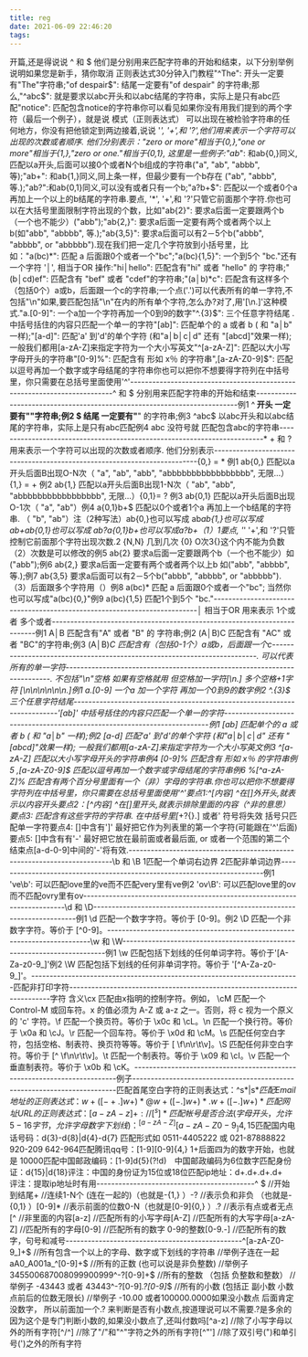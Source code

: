 ```yaml
---
title: reg
date: 2021-06-09 22:46:20
tags:
---
```

开篇,还是得说说 ^ 和 $ 他们是分别用来匹配字符串的开始和结束，以下分别举例说明如果您是新手，猜你取消 正则表达式30分钟入门教程"^The": 开头一定要有"The"字符串;"of despair$": 结尾一定要有"of despair" 的字符串;那么,"^abc$": 就是要求以abc开头和以abc结尾的字符串，实际上是只有abc匹配"notice": 匹配包含notice的字符串你可以看见如果你没有用我们提到的两个字符（最后一个例子），就是说 模式（正则表达式） 可以出现在被检验字符串的任何地方，你没有把他锁定到两边接着,说说 '*', '+',和 '?',他们用来表示一个字符可以出现的次数或者顺序. 他们分别表示："zero or more"相当于{0,},"one or more"相当于{1,},"zero or one."相当于{0,1}, 这里是一些例子:"ab*": 和ab{0,}同义,匹配以a开头,后面可以接0个或者N个b组成的字符串("a", "ab", "abbb", 等);"ab+": 和ab{1,}同义,同上条一样，但最少要有一个b存在 ("ab", "abbb", 等.);"ab?":和ab{0,1}同义,可以没有或者只有一个b;"a?b+$": 匹配以一个或者0个a再加上一个以上的b结尾的字符串.要点, '*', '+',和 '?'只管它前面那个字符.你也可以在大括号里面限制字符出现的个数，比如"ab{2}": 要求a后面一定要跟两个b（一个也不能少）("abb");"ab{2,}": 要求a后面一定要有两个或者两个以上b(如"abb", "abbbb", 等.);"ab{3,5}": 要求a后面可以有2－5个b("abbb", "abbbb", or "abbbbb").现在我们把一定几个字符放到小括号里，比如："a(bc)*": 匹配 a 后面跟0个或者一个"bc";"a(bc){1,5}": 一个到5个 "bc."还有一个字符 '│', 相当于OR 操作:"hi│hello": 匹配含有"hi" 或者 "hello" 的 字符串;"(b│cd)ef": 匹配含有 "bef" 或者 "cdef"的字符串;"(a│b)*c": 匹配含有这样多个（包括0个）a或b，后面跟一个c的字符串;一个点('.')可以代表所有的单一字符,不包括"\n"如果,要匹配包括"\n"在内的所有单个字符,怎么办?对了,用'[\n.]'这种模式."a.[0-9]": 一个a加一个字符再加一个0到9的数字"^.{3}$": 三个任意字符结尾 .中括号括住的内容只匹配一个单一的字符"[ab]": 匹配单个的 a 或者 b ( 和 "a│b" 一样);"[a-d]": 匹配'a' 到'd'的单个字符 (和"a│b│c│d" 还有 "[abcd]"效果一样); 一般我们都用[a-zA-Z]来指定字符为一个大小写英文"^[a-zA-Z]": 匹配以大小写字母开头的字符串"[0-9]%": 匹配含有 形如 x％ 的字符串",[a-zA-Z0-9]$": 匹配以逗号再加一个数字或字母结尾的字符串你也可以把你不想要得字符列在中括号里，你只需要在总括号里面使用'^'-------------------------------------------------------------------------^ 和 $ 分别用来匹配字符串的开始和结束-------------------------------------------------------------------------例1 ^<b> 开头 一定要有"<b>"字符串;例2 </b>$ 结尾 一定要有"</b>" 的字符串;例3 ^abc$ 以abc开头和以abc结尾的字符串，实际上是只有abc匹配例4 abc 没符号就 匹配包含abc的字符串-------------------------------------------------------------------------* + 和 ? 用来表示一个字符可以出现的次数或者顺序. 他们分别表示-------------------------------------------------------------------------{0,} = * 例1 ab{0,} 匹配以a开头后面B出现O-N次（ "a", "ab", "abb", "abbbbbbbbbbbbbbbbb", 无限...）{1,} = + 例2 ab{1,} 匹配以a开头后面B出现1-N次（ "ab", "abb", "abbbbbbbbbbbbbbbbb", 无限...）{0,1}= ? 例3 ab{0,1} 匹配以a开头后面B出现O-1次（ "a", "ab"）例4 a{0,1}b+$ 匹配以0个或者1个a 再加上一个b结尾的字符串. （ "b", "ab"）注（2种写法）ab{0,}也可以写成 ab*ab{1,}也可以写成 ab+ab{0,1}也可以写成 ab?a{0,1}b+$也可以写成 a?b+$（1）1要点, '*' '+',和 '?'只管控制它前面那个字符出现次数.2 {N,N} 几到几次 {0} O次3{}这个内不能为负数（2）次数是可以修改的例5 ab{2} 要求a后面一定要跟两个b（一个也不能少）如 ("abb");例6 ab{2,} 要求a后面一定要有两个或者两个以上b 如("abb", "abbbb", 等.);例7 ab{3,5} 要求a后面可以有2－5个b("abbb", "abbbb", or "abbbbb").（3）后面跟多个字符用（）例8 a(bc)* 匹配 a 后面跟0个或者一个"bc"; 当然你也可以写成"a(bc){0,}"例9 a(bc){1,5} 匹配1个到5个 "bc."-------------------------------------------------------------------------│ 相当于OR 用来表示 1个或者 多个或者-------------------------------------------------------------------------例1 A│B 匹配含有"A" 或者 "B" 的 字符串;例2 (A│B)C 匹配含有 "AC" 或者 "BC"的字符串;例3 (A│B)*C 匹配含有（包括0-1个）a或b，后面跟一个c-------------------------------------------------------------------------. 可以代表所有的单一字符-------------------------------------------------------------------------. 不包括"\n"空格 如果有空格就用 但空格加一字符[\n.] 多个空格+1字符 [\n\n\n\n\n\n.]例1 a.[0-9] 一个a 加一个字符 再加一个0到9的数字例2 ^.{3}$ 三个任意字符结尾-------------------------------------------------------------------------'[ab]' 中括号括住的内容只匹配一个单一的字符-------------------------------------------------------------------------例1 [ab] 匹配单个的 a 或者 b ( 和 "a│b" 一样);例2 [a-d] 匹配'a' 到'd'的单个字符 (和"a│b│c│d" 还有 "[abcd]"效果一样); 一般我们都用[a-zA-Z]来指定字符为一个大小写英文例3 ^[a-zA-Z] 匹配以大小写字母开头的字符串例4 [0-9]% 匹配含有 形如 x％ 的字符串例5 ,[a-zA-Z0-9]$ 匹配以逗号再加一个数字或字母结尾的字符串例6 %[^a-zA-Z]% 匹配含有两个百分号里面有一个（非）字母的字符串.你也可以把你不想要得字符列在中括号里，你只需要在总括号里面使用'^'要点1:^[内容] ^在[]外开头,就表示以内容开头要点2：[^内容] ^在[]里开头,就表示排除里面的内容（^非的意思）要点3: 匹配含有这些字符的字符串. 在中括号里[*\+?{}.] 或者' 符号将失效 括号只匹配单一字符要点4: []中含有']' 最好把它作为列表里的第一个字符(可能跟在'^'后面)要点5: []中含有有'-' 最好把它放在最前面或者最后面, or 或者一个范围的第二个结束点[a-d-0-9]中间的'-'将有效.-------------------------------------------------------------------------\b 和 \B 1匹配一个单词右边界 2匹配非单词边界-------------------------------------------------------------------------例1 've\b': 可以匹配love里的ve而不匹配very里有ve例2 'ov\B': 可以匹配love里的ov而不匹配ovry里有ov-------------------------------------------------------------------------\d 和 \D-------------------------------------------------------------------------例1 \d 匹配一个数字字符。等价于 [0-9]。例2 \D 匹配一个非数字字符。等价于 [^0-9]。-------------------------------------------------------------------------\w 和 \W-------------------------------------------------------------------------例1 \w 匹配包括下划线的任何单词字符。等价于'[A-Za-z0-9_]'例2 \W 匹配包括下划线的任何非单词字符。等价于 '[^A-Za-z0-9_]'。-------------------------------------------------------------------------匹配非打印字符-------------------------------------------------------------------------字符 含义\cx 匹配由x指明的控制字符。例如， \cM 匹配一个 Control-M 或回车符。x 的值必须为 A-Z 或 a-z 之一。否则，将 c 视为一个原义的 'c' 字符。\f 匹配一个换页符。等价于 \x0c 和 \cL。\n 匹配一个换行符。等价于 \x0a 和 \cJ。\r 匹配一个回车符。等价于 \x0d 和 \cM。\s 匹配任何空白字符，包括空格、制表符、换页符等等。等价于 [ \f\n\r\t\v]。\S 匹配任何非空白字符。等价于 [^ \f\n\r\t\v]。\t 匹配一个制表符。等价于 \x09 和 \cI。\v 匹配一个垂直制表符。等价于 \x0b 和 \cK。-------------------------------------------------------------------------例子-------------------------------------------------------------------------匹配首尾空白字符的正则表达式：^s*|s*$匹配Email地址的正则表达式：w+([-+.]w+)*@w+([-.]w+)*.w+([-.]w+)*匹配网址URL的正则表达式：[a-zA-z]+://[^s]*匹配帐号是否合法(字母开头，允许5-16字节，允许字母数字下划线)：^[a-zA-Z][a-zA-Z0-9_]{4,15}$匹配国内电话号码：d{3}-d{8}|d{4}-d{7} 匹配形式如 0511-4405222 或 021-87888822　920-209 642-964匹配腾讯qq号：[1-9][0-9]{4,} 1+后面四为的数字开始，也就是 10000匹配中国邮政编码：[1-9]d{5}(?!d)　中国邮政编码为6位数字匹配身份证：d{15}|d{18}评注：中国的身份证为15位或18位匹配ip地址：d+.d+.d+.d+　　评注：提取ip地址时有用-------------------------------------------^ $ //开始到结尾+ //连续1-N个 (连在一起的)（也就是-{1,} ）-? //表示负和非负 （也就是-{0,1} ）[0-9]* //表示前面的位数0-N（也就是[0-9]{0,} ）.? //表示有点或者无点[^ //非里面的内容[a-z] //匹配所有的小写字母[A-Z] //匹配所有的大写字母[a-zA-Z] //匹配所有的字母[0-9] //匹配所有的数字 0-9的整数[0-9.-] //匹配所有的数字，句号和减号------------------------------------------------^[a-zA-Z0-9_]+$ //所有包含一个以上的字母、数字或下划线的字符串 //举例子连在一起 aA0_A001a_^[0-9]+$ //所有的正数 (也可以说是非负整数) //举例子 345500687008099900999^-?[0-9]+$ //所有的整数 （包括 负整数和整数） //举例子 -43443 或者 43443^-?[0-9]*.?[0-9]*$ //所有的小数 (包括正 副小数 小数点前后的位数无限长) //举例子 -10.00 或者100000.0000如果没小数点 后面肯定没数字， 所以前面加一个.? 来判断是否有小数点,按道理说可以不需要.?是多余的因为这个是专门判断小数的,如果没小数点了,还叫付数吗[^a-z] //除了小写字母以外的所有字符[^/^] //除了"/"和"^"字符之外的所有字符[^"'] //除了双引号(")和单引号(')之外的所有字符